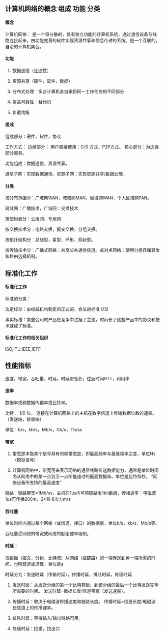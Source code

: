 ## 计算机网络的概念 组成 功能 分类

#### 概念

计算机网络： 是一个将分散的，具有独立功能的计算机系统，通过通信设备与线路连接起来，由功能完善的软件实现资源共享和信息传递的系统。是一个互联的，自治的计算机集合。

#### 功能

1. 数据通信（连通性）

2. 资源共享（硬件，软件，数据）

3. 分布式处理：多台计算机各自承担同一工作任务的不同部分

4. 提高可靠性：替代机

5. 负载均衡

#### 组成

组成部分：硬件，软件，协议

工作方式：
边缘部分： 用户直接使用：C/S 方式，P2P方式。 
核心部分：为边缘部分服务。

功能组成：数据通信，资源共享。

通信子网：实现数据通信。资源子网：实现资源共享/数据处理。

#### 分类

按分布范围分：广域网WAN，城域网MAN，局域网WAN，个人区域网PAN。

   局域网：广播技术，广域网：交换技术

按使用者分：公用网，专用网

按交换技术分：电路交换，报文交换，分组交换。

按拓扑结构分：总线型，星型，环形，网状型。

按传输技术分：广播式网络：共享公共通信信道。点对点网络：使用分组存储转发和路由选择机制。

## 标准化工作

#### 标准化工作

标准的分类：

法定标准：由权威机构制定的正式的，合法的标准 OSI

事实标准：某些公司的产品在竞争中占据了主流，时间长了这些产品中的协议和技术就成了标准。

#### 标准化工作的相关组织

ISO,ITU,IEEE,IETF

## 性能指标

速度，带宽，吞吐量，时延，时延带宽积，往返时间RTT，利用率

#### 速率

数据率或称数据传输率或比特率。

比特： 1/0 位。 连接在计算机网络上的主机在数字信道上传输数据位数的速率。（发送端，接收端）

单位：b/s，kb/s，Mb/s，Gb/s，Tb/ss

#### 带宽

1. 带宽原本指某个信号具有的频带宽度，即最高频率与最低频率之差，单位Hz（模拟信号）

2. 计算机网络中，带宽用来表示网络的通信线路传送数据能力，通常是单位时间内从网络中的某一点到另一点所能通过的最高数据率。单位是比特每秒。
“网络设备所支持的最高速度”

链路：链路带宽=1Mb/ss，主机在1us内可项链路发1bit数据，传播速率：电磁波1us可传播200m，2*10 8次方m/s

#### 吞吐量

单位时间内通过某个网络（或信道，接口）的数据量，单位b/s，kb/s，Mb/s等。

吞吐量受网络的带宽或网络的额定速率限制。

#### 时延：

指数据（报文，分组，比特流）从网络（或链路）的一端传送到另一端所需的时间，也叫延迟或迟延，单位是s

时延分为：发送时延（传输时延），传播时延，排队时延，处理时延

1. 发送时延：从发送分组的第一个比特算起，到该分组的最后一个比特发送完毕所需要的时间。
发送时延=数据长度/信道带宽（发送速率）。

2. 传播时延：取决于电磁波传播速度和链路长度。
传播时延=信道长度/电磁波在信道上的传播速率。

3. 排队时延：等待输入/输出链路可用。

4. 处理时延：捡错，找出口



















































































